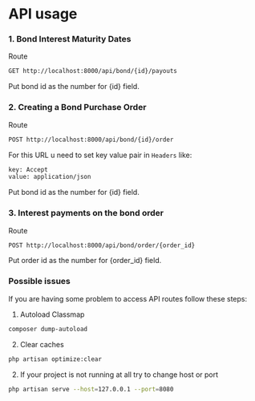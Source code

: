 # API usage

### 1. Bond Interest Maturity Dates
Route
```sh
GET http://localhost:8000/api/bond/{id}/payouts
```
Put bond id as the number for {id} field.

### 2. Creating a Bond Purchase Order
Route
```sh
POST http://localhost:8000/api/bond/{id}/order
```
For this URL u need to set key value pair in ```Headers``` like:
```sh
key: Accept 
value: application/json
```
Put bond id as the number for {id} field.

### 3. Interest payments on the bond order
Route
```sh
POST http://localhost:8000/api/bond/order/{order_id}
```
Put order id as the number for {order_id} field.


### Possible issues
If you are having some problem to access API routes follow these steps:

1. Autoload Classmap
```sh
composer dump-autoload
```

2. Clear caches
```sh
php artisan optimize:clear
```

2. If your project is not running at all try to change host or port
```sh
php artisan serve --host=127.0.0.1 --port=8080
```
